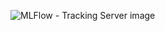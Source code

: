 ![MLFlow - Tracking Server image](https://mlflow.org/docs/latest/assets/images/tracking-setup-overview-3d8cfd511355d9379328d69573763331.png)